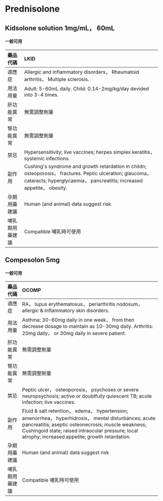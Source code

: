 # Prednisolone

## Kidsolone solution 1mg/mL， 60mL

#### 一般可用

| 藥品代碼       | LKID                                                                                                                                                                                 |
|:---------------|:-------------------------------------------------------------------------------------------------------------------------------------------------------------------------------------|
| 適應症         | Allergic and inflammatory disorders， Rheumatoid arthritis， Multiple sclerosis.                                                                                                     |
| 用法用量       | Adult: 5-60mL daily. Child: 0.14-2mg/kg/day devided into 3-4 times.                                                                                                                  |
| 肝功能異常     | 無需調整劑量                                                                                                                                                                         |
| 腎功能異常     | 無需調整劑量                                                                                                                                                                         |
| 禁忌           | Hypersensitivity; live vaccines; herpes simplex keratitis， systemic infections.                                                                                                     |
| 副作用         | Cushing's syndrome and growth retardation in childn; osteoporosis， fractures. Peptic ulceration; glaucoma， cataracts; hyperglycaemia， pancreatitis; increased appetite， obesity. |
| 孕期用藥建議   | Human (and animal) data suggest risk                                                                                                                                                 |
| 哺乳期用藥建議 | Compatible 哺乳時可使用                                                                                                                                                              |

## Compesolon 5mg

#### 一般可用

| 藥品代碼       | OCOMP                                                                                                                                                                                                                                                              |
|:---------------|:-------------------------------------------------------------------------------------------------------------------------------------------------------------------------------------------------------------------------------------------------------------------|
| 適應症         | RA， lupus erythematosus， periarthritis nodosum， allergic & inflammatory skin disorders.                                                                                                                                                                         |
| 用法用量       | Asthma: 30-60mg daily in one week， from then decrease dosage to maintain as 10-30mg daily. Arthritis: 20mg daily， or 30mg daily in severe patient.                                                                                                               |
| 肝功能異常     | 無需調整劑量                                                                                                                                                                                                                                                       |
| 腎功能異常     | 無需調整劑量                                                                                                                                                                                                                                                       |
| 禁忌           | Peptic ulcer， osteoporosis， psychoses or severe neuropsychosis; active or doubtfully quiescent TB; acute infection; live vaccines.                                                                                                                               |
| 副作用         | Fluid & salt retention， edema， hypertension; amenorrhea， hyperhidrosis， mental disturbances; acute pancreatitis; aseptic osteonecrosis; muscle weakness; Cushingoid state; raised intraocular pressure; local atrophy; increased appetite; growth retardation. |
| 孕期用藥建議   | Human (and animal) data suggest risk                                                                                                                                                                                                                               |
| 哺乳期用藥建議 | Compatible 哺乳時可使用                                                                                                                                                                                                                                            |

